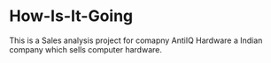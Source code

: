 # How-Is-It-Going

This is a Sales analysis project for comapny AntilQ Hardware a Indian company which sells computer hardware.
